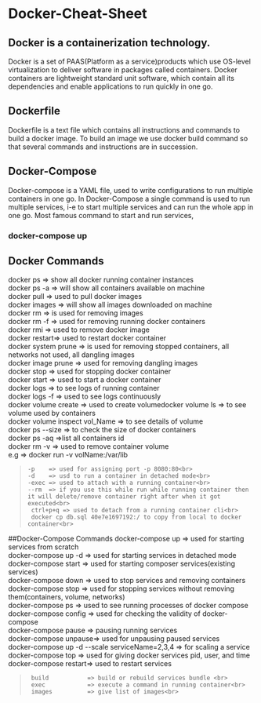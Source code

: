 # Docker-Cheat-Sheet
## Docker is a containerization technology. 
Docker is a set of PAAS(Platform as a service)products which use OS-level virtualization to deliver software in packages called containers.
Docker containers are lightweight standard unit software, which contain all its dependencies and enable applications to run quickly in one go.

## Dockerfile
Dockerfile is a text file which contains all instructions and commands to build a docker image. To build an image we use docker build command so that several commands and instructions are in succession.


## Docker-Compose
Docker-compose is a YAML file, used to write configurations to run multiple containers in one go. In Docker-Compose a single command is used to run multiple services, i-e to start multiple services and can run the whole app in one go. Most famous command to start and run services,
### docker-compose up


## Docker Commands

docker ps     => show all docker running container instances<br> 
docker ps -a  => will show all containers available on machine<br> 
docker pull   => used to pull docker images<br> 
docker images => will show all images downloaded on machine<br> 
docker rm     => is used for removing images<br> 
docker rm -f  => used for removing running docker containers<br> 
docker rmi    => used to remove docker image<br> 
docker restart=> used to restart docker container<br> 
docker system prune   => is used for removing stopped containers, all networks not used, all dangling images<br> 
docker image prune    => used for removing dangling images<br> 
docker stop           => used for stopping docker container<br> 
docker start          => used to start a docker container<br> 
docker logs           => to see logs of running container<br> 
docker logs -f        => used to see logs continuously<br> 
docker volume create  => used to create volumedocker volume ls => to see volume used by containers<br> 
docker volume inspect vol_Name => to see details of volume<br> 
docker ps --size      => to check the size of docker containers<br> 
docker ps -aq         =>list all containers id<br> 
docker rm -v          => used to remove container volume<br> 
e.g                   => docker run -v volName:/var/lib <br> 
 >     -p    => used for assigning port -p 8080:80<br> 
 >     -d    => usd to run a container in detached mode<br> 
 >     -exec => used to attach with a running container<br> 
 >     --rm  => if you use this while run while running container then it will delete/remove container right after when it got executed<br> 
>      ctrl+p+q => used to detach from a running container cli<br> 
>      docker cp db.sql 40e7e1697192:/ to copy from local to docker container<br> 

##Docker-Compose Commands
docker-compose up     => used for starting services from scratch<br> 
docker-compose up -d  => used for starting services in detached mode<br> 
docker-compose start  => used for starting composer services(existing services)<br> 
docker-compose down   => used to stop services and removing containers<br> 
docker-compose stop   => used for stopping services without removing them(containers, volume, networks)<br> 
docker-compose ps     => used to see running processes of docker compose<br> 
docker-compose config => used for checking the validity of docker-compose<br> 
docker-compose pause  => pausing running services<br> 
docker-compose unpause=> used for unpausing paused services<br> 
docker-compose up -d --scale serviceName=2,3,4 => for scaling a service<br> 
docker-compose top    => used for giving docker services pid, user, and time<br> 
docker-compose restart=> used to restart services<br> 
>      build           => build or rebuild services bundle <br> 
>      exec            => execute a command in running container<br> 
>      images          => give list of images<br> 
